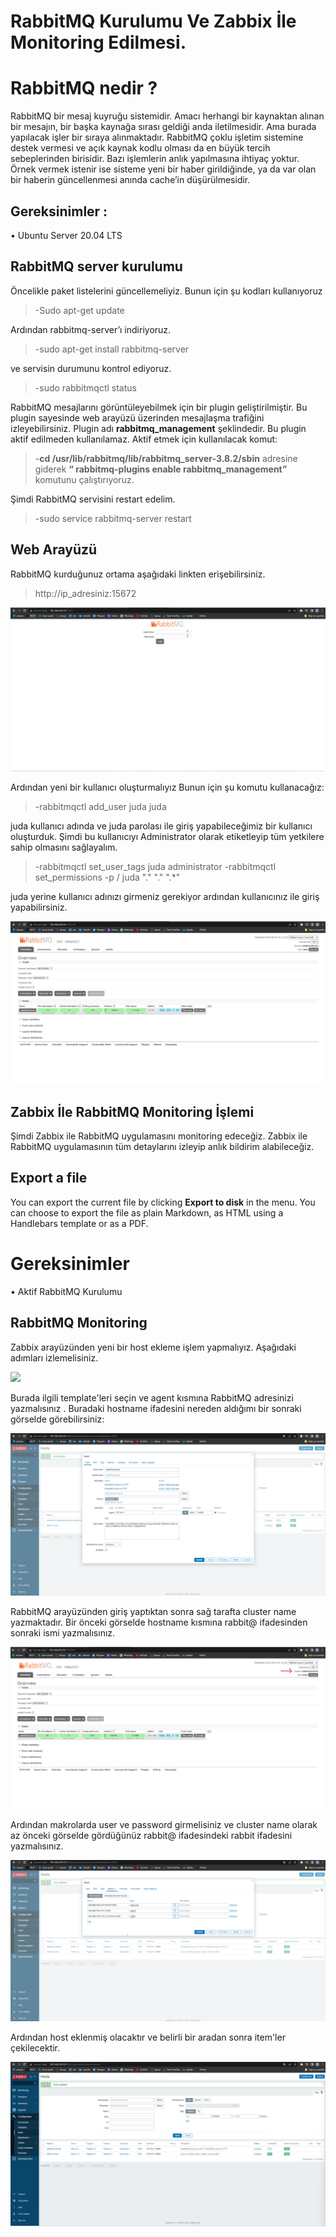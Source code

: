 # RabbitMQ Kurulumu Ve Zabbix İle Monitoring Edilmesi.

# RabbitMQ nedir ?
RabbitMQ bir mesaj kuyruğu sistemidir.  Amacı herhangi bir kaynaktan alınan bir mesajın, bir başka kaynağa sırası geldiği anda iletilmesidir.  Ama burada yapılacak işler bir sıraya alınmaktadır.  RabbitMQ çoklu işletim sistemine destek vermesi ve açık kaynak kodlu olması da en büyük tercih sebeplerinden birisidir. Bazı işlemlerin anlık yapılmasına ihtiyaç yoktur. Örnek vermek istenir ise sisteme yeni bir haber girildiğinde, ya da var olan bir haberin güncellenmesi anında cache’in düşürülmesidir.

## Gereksinimler :

•	Ubuntu Server 20.04 LTS

## RabbitMQ server kurulumu
Öncelikle paket listelerini güncellemeliyiz. Bunun için şu kodları kullanıyoruz
> -Sudo apt-get update

Ardından rabbitmq-server’ı indiriyoruz.
>-sudo apt-get install rabbitmq-server

ve servisin durumunu kontrol ediyoruz.
>-sudo rabbitmqctl status

RabbitMQ mesajlarını görüntüleyebilmek için bir plugin geliştirilmiştir. Bu plugin sayesinde web arayüzü üzerinden mesajlaşma trafiğini izleyebilirsiniz. Plugin adı **rabbitmq_management** şeklindedir. Bu plugin aktif edilmeden kullanılamaz. Aktif etmek için kullanılacak komut:

>-**cd /usr/lib/rabbitmq/lib/rabbitmq_server-3.8.2/sbin** adresine giderek **“ rabbitmq-plugins enable rabbitmq_management”** komutunu çalıştırıyoruz.

Şimdi RabbitMQ servisini restart edelim.

>-sudo service rabbitmq-server restart 

## Web Arayüzü
RabbitMQ kurduğunuz ortama aşağıdaki linkten erişebilirsiniz.
>http://ip_adresiniz:15672

<img src="https://github.com/ReptilianusBileciktus/zabbix-rabbitmq-kurulumu-ve-monitoring-/blob/3bd7fc125ea42b4c2f8271a17fac9f652a4b5d3b/1.png" width="auto">

Ardından yeni bir kullanıcı oluşturmalıyız Bunun için şu komutu kullanacağız:
>-rabbitmqctl add_user juda juda

 juda kullanıcı adında ve juda parolası ile giriş yapabileceğimiz bir kullanıcı oluşturduk.
Şimdi bu kullanıcıyı Administrator olarak etiketleyip tüm yetkilere sahip olmasını sağlayalım.
>-rabbitmqctl set_user_tags juda administrator
>-rabbitmqctl set_permissions -p / juda "." "." ".*"

juda yerine kullanıcı adınızı girmeniz gerekiyor ardından kullanıcınız ile giriş yapabilirsiniz.

<img src="https://github.com/ReptilianusBileciktus/zabbix-rabbitmq-kurulumu-ve-monitoring-/blob/3bd7fc125ea42b4c2f8271a17fac9f652a4b5d3b/2.png" width="auto">



## Zabbix İle RabbitMQ Monitoring İşlemi

Şimdi Zabbix ile RabbitMQ uygulamasını monitoring edeceğiz. Zabbix ile RabbitMQ uygulamasının tüm detaylarını izleyip anlık bildirim alabileceğiz.

## Export a file

You can export the current file by clicking **Export to disk** in the menu. You can choose to export the file as plain Markdown, as HTML using a Handlebars template or as a PDF.


# Gereksinimler
•	Aktif RabbitMQ Kurulumu

## RabbitMQ Monitoring

Zabbix arayüzünden yeni bir host ekleme işlem yapmalıyız. Aşağıdaki adımları izlemelisiniz.

<img src="https://github.com/ReptilianusBileciktus/zabbix-rabbitmq-kurulumu-ve-monitoring-/blob/3bd7fc125ea42b4c2f8271a17fac9f652a4b5d3b/3.png" width="auto">

Burada ilgili template'leri seçin ve agent kısmına RabbitMQ adresinizi yazmalısınız . Buradaki hostname ifadesini nereden aldığımı bir sonraki görselde görebilirsiniz:

<img src="https://github.com/ReptilianusBileciktus/zabbix-rabbitmq-kurulumu-ve-monitoring-/blob/3bd7fc125ea42b4c2f8271a17fac9f652a4b5d3b/4.png" width="auto">

RabbitMQ arayüzünden giriş yaptıktan sonra sağ tarafta cluster name yazmaktadır. Bir önceki görselde hostname kısmına rabbit@ ifadesinden sonraki ismi yazmalısınız.

<img src="https://github.com/ReptilianusBileciktus/zabbix-rabbitmq-kurulumu-ve-monitoring-/blob/3bd7fc125ea42b4c2f8271a17fac9f652a4b5d3b/5.png" width="auto">

Ardından makrolarda user ve password girmelisiniz ve cluster name olarak az önceki görselde gördüğünüz rabbit@ ifadesindeki rabbit ifadesini  yazmalısınız. 

<img src="https://github.com/ReptilianusBileciktus/zabbix-rabbitmq-kurulumu-ve-monitoring-/blob/3bd7fc125ea42b4c2f8271a17fac9f652a4b5d3b/6.png" width="auto">

Ardından host eklenmiş olacaktır ve belirli bir aradan sonra item'ler çekilecektir.

<img src="https://github.com/ReptilianusBileciktus/zabbix-rabbitmq-kurulumu-ve-monitoring-/blob/3bd7fc125ea42b4c2f8271a17fac9f652a4b5d3b/7.png" width="auto">
